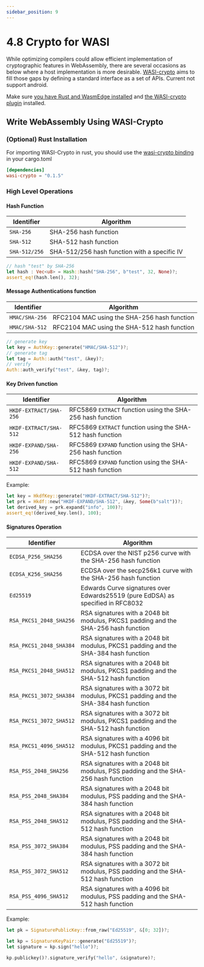 ```yaml
---
sidebar_position: 9
---
```


# 4.8 Crypto for WASI

While optimizing compilers could allow efficient implementation of cryptographic features in WebAssembly, there are several occasions as below where a host implementation is more desirable. [WASI-crypto](https://github.com/WebAssembly/wasi-crypto/blob/main/docs/HighLevelGoals.md) aims to fill those gaps by defining a standard interface as a set of APIs. Current not support android.

Make sure [you have Rust and WasmEdge installed](setup) and [the WASI-crypto plugin](../build-and-run/install#wasi-crypto-plugin) installed.

## Write WebAssembly Using WASI-Crypto

### (Optional) Rust Installation

For importing WASI-Crypto in rust, you should use the [wasi-crypto binding](https://github.com/WebAssembly/wasi-crypto/tree/main/implementations/bindings/rust) in your cargo.toml

```toml
[dependencies]
wasi-crypto = "0.1.5"
```

### High Level Operations

#### Hash Function

| Identifier    | Algorithm                                    |
| ------------- | -------------------------------------------- |
| `SHA-256`     | SHA-256 hash function                        |
| `SHA-512`     | SHA-512 hash function                        |
| `SHA-512/256` | SHA-512/256 hash function with a specific IV |

```rust
// hash "test" by SHA-256
let hash : Vec<u8> = Hash::hash("SHA-256", b"test", 32, None)?;
assert_eq!(hash.len(), 32);
```

#### Message Authentications function

| Identifier     | Algorithm                                   |
| -------------- | ------------------------------------------- |
| `HMAC/SHA-256` | RFC2104 MAC using the SHA-256 hash function |
| `HMAC/SHA-512` | RFC2104 MAC using the SHA-512 hash function |

```rust
// generate key
let key = AuthKey::generate("HMAC/SHA-512")?;
// generate tag
let tag = Auth::auth("test", &key)?;
// verify
Auth::auth_verify("test", &key, tag)?;
```

#### Key Driven function

| Identifier | Algorithm |
| --- | --- |
| `HKDF-EXTRACT/SHA-256` | RFC5869 `EXTRACT` function using the SHA-256 hash function |
| `HKDF-EXTRACT/SHA-512` | RFC5869 `EXTRACT` function using the SHA-512 hash function |
| `HKDF-EXPAND/SHA-256` | RFC5869 `EXPAND` function using the SHA-256 hash function |
| `HKDF-EXPAND/SHA-512` | RFC5869 `EXPAND` function using the SHA-512 hash function |

Example:

```rust
let key = HkdfKey::generate("HKDF-EXTRACT/SHA-512")?;
let prk = Hkdf::new("HKDF-EXPAND/SHA-512", &key, Some(b"salt"))?;
let derived_key = prk.expand("info", 100)?;
assert_eq!(derived_key.len(), 100);
```

#### Signatures Operation

| Identifier | Algorithm |
| --- | --- |
| `ECDSA_P256_SHA256` | ECDSA over the NIST p256 curve with the SHA-256 hash function |
| `ECDSA_K256_SHA256` | ECDSA over the secp256k1 curve with the SHA-256 hash function |
| `Ed25519` | Edwards Curve signatures over Edwards25519 (pure EdDSA) as specified in RFC8032 |
| `RSA_PKCS1_2048_SHA256` | RSA signatures with a 2048 bit modulus, PKCS1 padding and the SHA-256 hash function |
| `RSA_PKCS1_2048_SHA384` | RSA signatures with a 2048 bit modulus, PKCS1 padding and the SHA-384 hash function |
| `RSA_PKCS1_2048_SHA512` | RSA signatures with a 2048 bit modulus, PKCS1 padding and the SHA-512 hash function |
| `RSA_PKCS1_3072_SHA384` | RSA signatures with a 3072 bit modulus, PKCS1 padding and the SHA-384 hash function |
| `RSA_PKCS1_3072_SHA512` | RSA signatures with a 3072 bit modulus, PKCS1 padding and the SHA-512 hash function |
| `RSA_PKCS1_4096_SHA512` | RSA signatures with a 4096 bit modulus, PKCS1 padding and the SHA-512 hash function |
| `RSA_PSS_2048_SHA256` | RSA signatures with a 2048 bit modulus, PSS padding and the SHA-256 hash function |
| `RSA_PSS_2048_SHA384` | RSA signatures with a 2048 bit modulus, PSS padding and the SHA-384 hash function |
| `RSA_PSS_2048_SHA512` | RSA signatures with a 2048 bit modulus, PSS padding and the SHA-512 hash function |
| `RSA_PSS_3072_SHA384` | RSA signatures with a 2048 bit modulus, PSS padding and the SHA-384 hash function |
| `RSA_PSS_3072_SHA512` | RSA signatures with a 3072 bit modulus, PSS padding and the SHA-512 hash function |
| `RSA_PSS_4096_SHA512` | RSA signatures with a 4096 bit modulus, PSS padding and the SHA-512 hash function |

Example:

```rust
let pk = SignaturePublicKey::from_raw("Ed25519", &[0; 32])?;

let kp = SignatureKeyPair::generate("Ed25519")?;
let signature = kp.sign("hello")?;

kp.publickey()?.signature_verify("hello", &signature)?;
```
